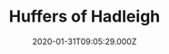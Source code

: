 ---
date: 2020-01-31T09:05:29.000Z
title: Huffers of Hadleigh
latitude: 52.044768970680046
longitude: 0.9528065517153052
category: checkin
---